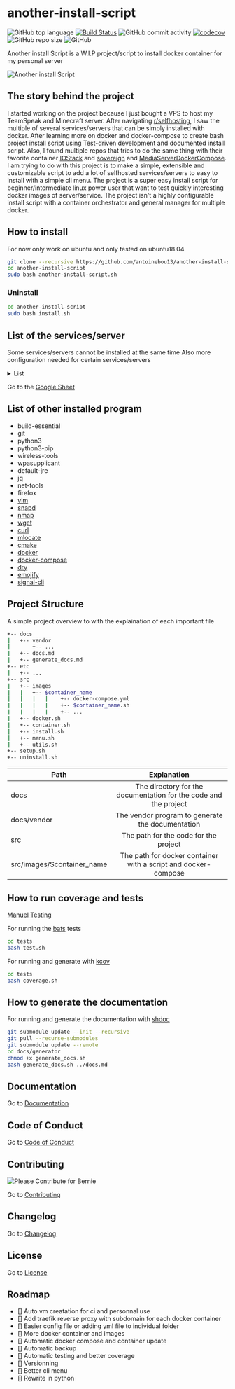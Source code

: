 # another-install-script

![GitHub top language](https://img.shields.io/github/languages/top/antoinebou13/another-install-script)
[![Build Status](https://travis-ci.com/antoinebou13/another-install-script.svg?token=MUq69udyyqAR24bsXgRq&branch=master)](https://travis-ci.com/antoinebou13/another-install-script)
![GitHub commit activity](https://img.shields.io/github/commit-activity/m/antoinebou13/another-install-script)
[![codecov](https://codecov.io/gh/antoinebou13/another-install-script/branch/master/graph/badge.svg?token=FcTtxpEGhF)](https://codecov.io/gh/antoinebou13/another-install-script)
![GitHub repo size](https://img.shields.io/github/repo-size/antoinebou13/another-install-script)
![GitHub](https://img.shields.io/github/license/antoinebou13/another-install-script)

Another install Script is a W.I.P project/script to install docker container for my personal server

![Another install Script](docs/images/another-install-script.png)

## The story behind the project

I started working on the project because I just bought a VPS to host my TeamSpeak and Minecraft server.
After navigating [r/selfhosting](https://www.reddit.com/r/selfhosted), I saw the multiple of several services/servers that can be simply installed with docker. After learning more on docker and docker-compose to create bash project install script using Test-driven development and documented install script. Also, I found multiple repos that tries to do the same thing with their favorite container [IOStack](https://github.com/gcgarner/IOTstack) and [sovereign](https://github.com/sovereign/sovereign) and [MediaServerDockerCompose](https://github.com/vaeyo/MediaServer-DockerComposeFiles). I am trying to do with this project is to make a simple, extensible and customizable script to add a lot of selfhosted services/servers to easy to install with a simple cli menu. The project is a super easy install script for beginner/intermediate linux power user that want to test quickly interesting docker images of server/service. The project isn't a highly configurable install script with a container orchestrator and general manager for multiple docker.

## How to install

For now only work on ubuntu and only tested on ubuntu18.04

```bash
git clone --recursive https://github.com/antoinebou13/another-install-script.git
cd another-install-script
sudo bash another-install-script.sh
```

### Uninstall

```bash
cd another-install-script
sudo bash install.sh
```

## List of the services/server

Some services/servers cannot be installed at the same time
Also more configuration needed for certain services/servers

<details>
<summary>List</summary>
<br>
<table>
  <tr>
    <th>Name</th>
    <th>Description</th>
    <th>Ports</th>
    <th>Web server</th>
    <th>Implemented</th>
  </tr>
  <tr>
    <td>[airsonic](https://github.com/linuxserver/docker-airsonic)</td>
    <td>Music and Podcast server</td>
    <td>[4040, 1900]</td>
    <td>:4040</td>
    <td>✔️</td>
  </tr>
  <tr>
    <td>[bitwarden](https://github.com/bitwarden)</td>
    <td>Open source password management</td>
    <td>[8000]</td>
    <td>:8000</td>
    <td>❌</td>
  </tr>
  <tr>
    <td>[bookstack](https://www.bookstackapp.com/)</td>
    <td>Simple, self-hosted, easy-to-use platform for organising and storing information</td>
    <td>[6875]</td>
    <td>:6875</td>
    <td>✔️</td>
  </tr>
  <tr>
    <td>[calibre](https://github.com/kovidgoyal/calibre)</td>
    <td>Powerful and easy to use e-book manager</td>
    <td>[8001,8002]</td>
    <td>:8001, :8002</td>
    <td>✔️</td>
  </tr>
  <tr>
    <td>[cloud-torrent](https://github.com/jpillora/cloud-torrent)</td>
    <td>A self-hosted remote torrent client</td>
    <td>[6889]</td>
    <td>:6889</td>
    <td>✔️</td>
  </tr>
  <tr>
    <td>[code-server](https://github.com/cdr/code-server)</td>
    <td>Run VS Code on a remote server</td>
    <td>[8003]</td>
    <td>:8003</td>
    <td>❌</td>
  </tr>
  <tr>
    <td>[couchpotato](https://github.com/CouchPotato/CouchPotatoServer)</td>
    <td>Automatic Movie Downloading via NZBs &amp; Torrents</td>
    <td>[5050]</td>
    <td>:5050</td>
    <td>❌</td>
  </tr>
  <tr>
    <td>[cyberchef](https://github.com/gchq/CyberChef)</td>
    <td>The Cyber Swiss Army Knife - a web app for encryption, encoding, compression and data analysis</td>
    <td>[8004]</td>
    <td>:8004</td>
    <td>❌</td>
  </tr>
  <tr>
    <td>[deluge](https://github.com/deluge-torrent/deluge)</td>
    <td>BitTorrent Client</td>
    <td>❌</td>
    <td></td>
    <td>❌</td>
  </tr>
  <tr>
    <td>[drawio](https://hub.docker.com/r/fjudith/draw.io)</td>
    <td>Free online diagram software</td>
    <td>[8005]</td>
    <td>:8005</td>
    <td>✔️</td>
  </tr>
  <tr>
    <td>[duplicati](https://hub.docker.com/r/linuxserver/duplicati/)</td>
    <td>Backup software to store encrypted backups</td>
    <td>[8200]</td>
    <td>:8200</td>
    <td>❌</td>
  </tr>
  <tr>
    <td>[firefly-iii](https://www.firefly-iii.org/)</td>
    <td>A free and open source personal finance manager</td>
    <td>[8006]</td>
    <td>:8006</td>
    <td>❌</td>
  </tr>
  <tr>
    <td>[freshrss](https://hub.docker.com/r/linuxserver/freshrss)</td>
    <td>A free, self-hostable aggregator RSS</td>
    <td>[8007]</td>
    <td>:8007</td>
    <td>✔️</td>
  </tr>
  <tr>
    <td>[gitea](https://gitea.io/en-us/)</td>
    <td>A painless self-hosted Git service</td>
    <td>[8008, 222]</td>
    <td>:8008</td>
    <td>✔️</td>
  </tr>
  <tr>
    <td>[gitlab](https://hub.docker.com/r/gitlab/gitlab-ce/)</td>
    <td>Gitlab service self-hosted</td>
    <td>[8009, 22222]</td>
    <td>:8009</td>
    <td>✔️</td>
  </tr>
  <tr>
    <td>[glances](https://nicolargo.github.io/glances/)</td>
    <td>Cross-platform system monitoring tool written in Python.</td>
    <td>❌</td>
    <td></td>
    <td>❌</td>
  </tr>
  <tr>
    <td>[grafana](https://grafana.com/)</td>
    <td>The open source analytics and monitoring solution</td>
    <td>[8011]</td>
    <td>:8011</td>
    <td>❌</td>
  </tr>
  <tr>
    <td>[graylog](https://docs.graylog.org/en/3.1/pages/installation/docker.html)</td>
    <td>Free and open source log management</td>
    <td>[9000,1514, 12201]</td>
    <td>:9000</td>
    <td>❌</td>
  </tr>
  <tr>
    <td>[guacamole](https://github.com/oznu/docker-guacamole)</td>
    <td>Apache guacamole is clientless remote desktop gateway</td>
    <td>[8012]</td>
    <td>:8012</td>
    <td>✔️</td>
  </tr>
  <tr>
    <td>[headphones](https://hub.docker.com/r/linuxserver/headphones/)</td>
    <td>Automated music downloader for NZB and Torrent, written in Python</td>
    <td>[8181]</td>
    <td>:8181</td>
    <td>❌</td>
  </tr>
  <tr>
    <td>[heimdall](https://hub.docker.com/r/linuxserver/heimdall/)</td>
    <td>An Application dashboard and launcher</td>
    <td>[8080]</td>
    <td>:8080</td>
    <td>✔️</td>
  </tr>
  <tr>
    <td>[huginn](https://github.com/huginn/huginn)</td>
    <td>Create agents that monitor and act on your behalf</td>
    <td>[8013]</td>
    <td>:8013</td>
    <td>✔️</td>
  </tr>
  <tr>
    <td>[invidious](https://github.com/omarroth/invidious)</td>
    <td>alternative front-end to YouTube</td>
    <td>[8014]</td>
    <td>:8014</td>
    <td>❌</td>
  </tr>
  <tr>
    <td>[jackett](https://github.com/Jackett/Jackett)</td>
    <td>API Support for your favorite torrent trackers</td>
    <td>[9117]</td>
    <td>❌</td>
    <td>❌</td>
  </tr>
  <tr>
    <td>[jellyfin](https://jellyfin.org/)</td>
    <td>Free Software Media System also alternative for plex</td>
    <td>[8096, 8920]</td>
    <td>:8096</td>
    <td>❌</td>
  </tr>
  <tr>
    <td>[jenkins](https://jenkins.io/)</td>
    <td>Open source automation server CI/CD</td>
    <td>[8015, 50000]</td>
    <td>:8015</td>
    <td>❌</td>
  </tr>
  <tr>
    <td>[jupyterhub](https://github.com/jupyterhub/jupyterhub)</td>
    <td>Multi-user server for Jupyter notebooks</td>
    <td>[8028]</td>
    <td>:8028</td>
    <td>❌</td>
  </tr>
  <tr>
    <td>[jupyterlab](https://jupyterlab.readthedocs.io/en/stable/)</td>
    <td>Single-user server for Jupyter notebooks</td>
    <td>[8888]</td>
    <td>:8888</td>
    <td>❌</td>
  </tr>
  <tr>
    <td>[keycloak](https://www.keycloak.org/)</td>
    <td>Open source identity and access management</td>
    <td>[8050]</td>
    <td>:8050</td>
    <td>❌</td>
  </tr>
  <tr>
    <td>[komga](https://github.com/gotson/komga)</td>
    <td>Media server for comics/mangas/BDs with API and OPDS support</td>
    <td>[8031]</td>
    <td>:8031</td>
    <td>❌</td>
  </tr>
  <tr>
    <td>[liberapay](https://en.liberapay.com/)</td>
    <td>Recurrent donations platform like Patreon</td>
    <td>[8339]</td>
    <td>:8339</td>
    <td>❌</td>
  </tr>
  <tr>
    <td>[libresignage](https://github.com/eerotal/LibreSignage)</td>
    <td>An open source digital signage solution</td>
    <td>[8030]</td>
    <td>:8030</td>
    <td>❌</td>
  </tr>
  <tr>
    <td>[lodestone](https://github.com/AnalogJ/lodestone)</td>
    <td>Personal Document Archiving (DMS, EDMS for Personal/Home Office use)</td>
    <td>[8034]</td>
    <td>:8034</td>
    <td>❌</td>
  </tr>
  <tr>
    <td>[lychee](https://github.com/electerious/Lychee)</td>
    <td>A great looking and easy-to-use photo-management-system you can run on your server, to manage and share photos</td>
    <td>[8035]</td>
    <td>:8035</td>
    <td>✔️</td>
  </tr>
  <tr>
    <td>[mailcow](https://mailcow.email/)</td>
    <td>Mailserver docker</td>
    <td>[8036]</td>
    <td>❌</td>
    <td>❌</td>
  </tr>
  <tr>
    <td>[mango](https://github.com/hkalexling/Mango)</td>
    <td>Manga server and web reader</td>
    <td>[8036]</td>
    <td>:8036</td>
    <td></td>
  </tr>
  <tr>
    <td>[mcmyadmin](https://www.mcmyadmin.com/)</td>
    <td>Minecraft admin system</td>
    <td>[8037, 25565]</td>
    <td>:8037</td>
    <td>❌</td>
  </tr>
  <tr>
    <td>[medusa](https://github.com/pymedusa/Medusa)</td>
    <td>Automatic Video Library Manager for TV Shows</td>
    <td>[8038]</td>
    <td>:8038</td>
    <td>❌</td>
  </tr>
  <tr>
    <td>[minecraft](https://hub.docker.com/r/itzg/minecraft-server)</td>
    <td>Minecraft Server</td>
    <td>[25565]</td>
    <td>❌</td>
    <td>❌</td>
  </tr>
  <tr>
    <td>[monica](https://github.com/monicahq/monica)</td>
    <td>Personal CRM. Remember everything about your friends and family</td>
    <td>[8039]</td>
    <td>:8039</td>
    <td>❌</td>
  </tr>
  <tr>
    <td>[mylar](https://hub.docker.com/r/linuxserver/mylar)</td>
    <td>Automated Comic Book downloader</td>
    <td>[8090]</td>
    <td>:8090</td>
    <td>❌</td>
  </tr>
  <tr>
    <td>[neko](https://github.com/nurdism/neko)</td>
    <td>A self hosted virtual browser (rabb.it clone) that runs in docker.</td>
    <td>[8032]</td>
    <td>:8032</td>
    <td>✔️</td>
  </tr>
  <tr>
    <td>[netdata](https://github.com/netdata/netdata)</td>
    <td>Real-time performance monitoring, done right!</td>
    <td>[19999]</td>
    <td>:19999</td>
    <td>❌</td>
  </tr>
  <tr>
    <td>[nextcloud](https://github.com/nextcloud)</td>
    <td>On-premises file share and collaboration platform</td>
    <td>[9321]</td>
    <td>:9321</td>
    <td>❌</td>
  </tr>
  <tr>
    <td>[olaris](https://gitlab.com/olaris/olaris-server)</td>
    <td>Media Manager and transcoding server</td>
    <td>[8043]</td>
    <td>:8043</td>
    <td>❌</td>
  </tr>
  <tr>
    <td>[open-streaming-platform](https://gitlab.com/Deamos/flask-nginx-rtmp-manager)</td>
    <td>A Self-Hosted Video Streaming and Recording Server Using Python, Flask, Nginx-RTMP</td>
    <td>[1935, 8585, 8553]</td>
    <td>:8585, :8553</td>
    <td>❌</td>
  </tr>
  <tr>
    <td>[openldap](https://github.com/osixia/docker-openldap)</td>
    <td>Open Source implementation of the Lightweight Directory Access Protocol.</td>
    <td>[389,636]</td>
    <td>❌</td>
    <td>❌</td>
  </tr>
  <tr>
    <td>[openvpn](https://github.com/kylemanna/docker-openvpn)</td>
    <td>Open Source VPN</td>
    <td>[1194]</td>
    <td>❌</td>
    <td>❌</td>
  </tr>
  <tr>
    <td>[paperless](https://github.com/the-paperless-project/paperless)</td>
    <td>Scan, index, and archive all of your paper documents</td>
    <td>[8047]</td>
    <td>:8047</td>
    <td>❌</td>
  </tr>
  <tr>
    <td>[piwigo](https://hub.docker.com/r/linuxserver/piwigo/)</td>
    <td>Photo gallery software</td>
    <td>[8049]</td>
    <td>:8049</td>
    <td>❌</td>
  </tr>
  <tr>
    <td>[plex](https://www.plex.tv/fr/)</td>
    <td>Organize, beautify, stream, and share your personal collection of movies, TV, music, and photos</td>
    <td>[8050]</td>
    <td>:8050</td>
    <td>❌</td>
  </tr>
  <tr>
    <td>[portainer](https://www.portainer.io/)</td>
    <td>Build and manage your Docker environments with ease today</td>
    <td>[9001]</td>
    <td>:9001</td>
    <td>❌</td>
  </tr>
  <tr>
    <td>[privatebin](https://privatebin.info/)</td>
    <td>A minimalist, open source online pastebin where the server has zero knowledge of pasted data</td>
    <td>[8052]</td>
    <td>:8052</td>
    <td>❌</td>
  </tr>
  <tr>
    <td>[pyload](https://pyload.net/)</td>
    <td>Open Source download manager and designed to be extremely lightweight, easily extensible and fully manageable via web</td>
    <td>[8053,7227]</td>
    <td>:8053</td>
    <td>❌</td>
  </tr>
  <tr>
    <td>[qbittorent-vpn](https://hub.docker.com/r/markusmcnugen/qbittorrentvpn/)</td>
    <td>Open Source software alternative to µTorrent with VPN</td>
    <td>[8054,6969]</td>
    <td>:8054</td>
    <td>❌</td>
  </tr>
  <tr>
    <td>[recipes](https://github.com/vabene1111/recipes)</td>
    <td>Django application for managing recipes</td>
    <td>[8055]</td>
    <td>:8055</td>
    <td>❌</td>
  </tr>
  <tr>
    <td>[rocketchat](https://rocket.chat/docs/installation/docker-containers/)</td>
    <td>Open Source Team Communication, replace email, HipChat &amp; Slack</td>
    <td>[8056, 3001]</td>
    <td>:8056</td>
    <td>❌</td>
  </tr>
  <tr>
    <td>[shiori](https://github.com/go-shiori/shiori)</td>
    <td>Simple bookmark manager built with Go</td>
    <td>[8058]</td>
    <td>:8058</td>
    <td>❌</td>
  </tr>
  <tr>
    <td>[sonarr](https://github.com/smicallef/spiderfoot)</td>
    <td>Smart PVR for newsgroup and bittorrent users.</td>
    <td>[8059]</td>
    <td>:8059</td>
    <td>❌</td>
  </tr>
  <tr>
    <td>[spiderfoot](https://github.com/smicallef/spiderfoot)</td>
    <td>Intelligence (OSINT) automation tool</td>
    <td>[8060]</td>
    <td>:8060</td>
    <td>❌</td>
  </tr>
  <tr>
    <td>[statping](https://github.com/hunterlong/statping)</td>
    <td>Status Page for monitoring your websites and applications with beautiful graphs, analytics, and plugins</td>
    <td>[8061]</td>
    <td>:8061</td>
    <td>❌</td>
  </tr>
  <tr>
    <td>[syncthing](https://github.com/syncthing/syncthing)</td>
    <td>Open Source Continuous File Synchronization</td>
    <td>[8384, 22000]</td>
    <td>:8384</td>
    <td>❌</td>
  </tr>
  <tr>
    <td>[tautulli](https://github.com/HaveAGitGat/Tdarr)</td>
    <td>Monitor your Plex Media Server</td>
    <td>[8063]</td>
    <td>:8063</td>
    <td>❌</td>
  </tr>
  <tr>
    <td>[tdarr](https://github.com/HaveAGitGat/Tdarr)</td>
    <td>Tdarr Beta -Audio/Video library analytics + transcode automation using FFmpeg/HandBrake + video health checking</td>
    <td>[8064]</td>
    <td>:8064</td>
    <td>❌</td>
  </tr>
  <tr>
    <td>[teamspeak](https://github.com/solidnerd/docker-teamspeak)</td>
    <td>Voice Chat Application</td>
    <td>[9987, 10011, 30033]</td>
    <td>❌</td>
    <td>✔️</td>
  </tr>
  <tr>
    <td>[ubuntuxrdp](https://github.com/danielguerra69/ubuntu-xrdp)</td>
    <td>An Ubuntu Desktop with xrdp server can be use with Apache Guacamole</td>
    <td>[3389,2232]</td>
    <td>❌</td>
    <td>✔️</td>
  </tr>
  <tr>
    <td>[wallabag](https://github.com/wallabag/wallabag)</td>
    <td>Save and classify articles, Read them later, Freely</td>
    <td>[8899]</td>
    <td>:8899</td>
    <td>✔️</td>
  </tr>
  <tr>
    <td>[wireguard](https://github.com/WireGuard)</td>
    <td>VPN Server</td>
    <td>[5555]</td>
    <td>❌</td>
    <td>❌</td>
  </tr>
  <tr>
    <td>[ansible](https://www.ansible.com/integrations/containers/docker)</td>
    <td>IT Systems automation</td>
    <td>❌</td>
    <td>❌</td>
    <td>✔️</td>
  </tr>
  <tr>
    <td>[cockpit](https://cockpit-project.org/)</td>
    <td>Open web-based interface for your servers</td>
    <td>[9090]</td>
    <td>:9090</td>
    <td>✔️</td>
  </tr>
  <tr>
    <td>[cockpit](https://cockpit-project.org/)</td>
    <td>Open web-based interface for your servers</td>
    <td>[9090]</td>
    <td>:9090</td>
    <td>✔️</td>
  </tr>
</table>
</details>

Go to the [Google Sheet](https://drive.google.com/file/d/1s2Il9qeJdZj-NYnzfveIW-HfnRhwkce-/view?usp=sharing)

## List of other installed program

- build-essential
- git
- python3
- python3-pip
- wireless-tools
- wpasupplicant
- default-jre
- jq
- net-tools
- firefox
- [vim](https://www.vim.org/)
- [snapd](https://snapcraft.io/)
- [nmap](https://nmap.org/)
- [wget](https://www.gnu.org/software/wget/)
- [curl](https://github.com/curl/curl)
- [mlocate](https://wiki.archlinux.org/index.php/Mlocate)
- [cmake](https://cmake.org/)
- [docker](https://www.docker.com/)
- [docker-compose](https://docs.docker.com/compose/)
- [dry](https://github.com/moncho/dry)
- [emojify](https://github.com/mrowa44/emojify)
- [signal-cli](https://github.com/AsamK/signal-cli)

## Project Structure

A simple project overview to with the explaination of each important file

```bash
+-- docs
|   +-- vendor
|       +-- ...
|   +-- docs.md
|   +-- generate_docs.md
+-- etc
|   +-- ...
+-- src
|   +-- images
|   |   +-- $container_name
|   |   |   |    +-- docker-compose.yml
|   |   |   |    +-- $container_name.sh
|   |   |   |    +-- ...
|   +-- docker.sh
|   +-- container.sh
|   +-- install.sh
|   +-- menu.sh
|   +-- utils.sh
+-- setup.sh
+-- uninstall.sh
```

| Path                        |                           Explanation                            |
| --------------------------- | :--------------------------------------------------------------: |
| docs                        | The directory for the documentation for the code and the project |
| docs/vendor                 |         The vendor program to generate the documentation         |
| src                         |              The path for the code for the project               |
| src/images/\$container_name |  The path for docker container with a script and docker-compose  |

## How to run coverage and tests

[Manuel Testing](docs/TESTING.md)

For running the [bats](https://github.com/bats-core/bats-core) tests

```bash
cd tests
bash test.sh
```

For running and generate with [kcov](https://github.com/SimonKagstrom/kcov)

```bash
cd tests
bash coverage.sh
```

## How to generate the documentation

For running and generate the documentation with [shdoc](https://github.com/reconquest/shdoc)

```bash
git submodule update --init --recursive
git pull --recurse-submodules
git submodule update --remote
cd docs/generator
chmod +x generate_docs.sh
bash generate_docs.sh ../docs.md
```

## Documentation

Go to [Documentation](docs/docs.md)

## Code of Conduct

Go to [Code of Conduct](.github/CODE_OF_CONDUCT.md)

## Contributing

![Please Contribute for Bernie](docs/images/contribution.png)

Go to [Contributing](.github/CONTRIBUTING.md)

## Changelog

Go to [Changelog](docs/CHANGELOG.md)

## License

Go to [License](.github/LICENSE)

## Roadmap

- [] Auto vm creatation for ci and personnal use
- [] Add traefik reverse proxy with subdomain for each docker container
- [] Easier config file or adding yml file to individual folder
- [] More docker container and images
- [] Automatic docker compose and container update
- [] Automatic backup
- [] Automatic testing and better coverage
- [] Versionning
- [] Better cli menu
- [] Rewrite in python
